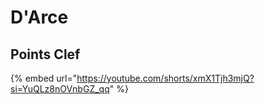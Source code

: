 # D'Arce



## Points Clef



{% embed url="https://youtube.com/shorts/xmX1Tjh3mjQ?si=YuQLz8nOVnbGZ_qq" %}
